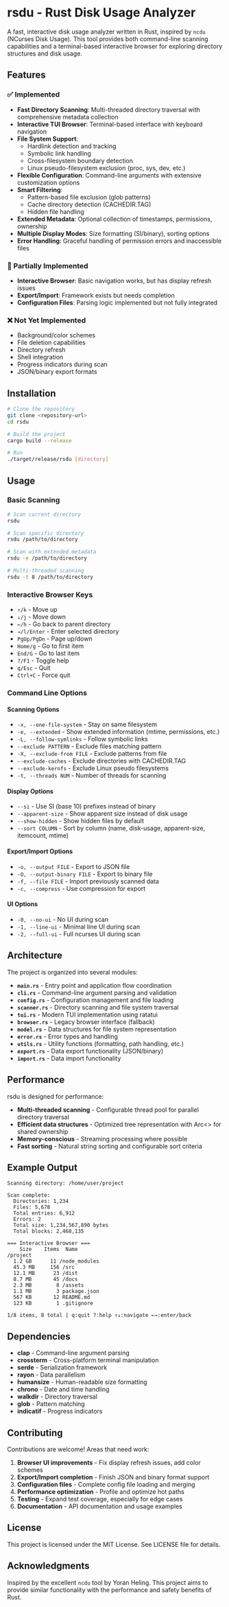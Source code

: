 # rsdu - Rust Disk Usage Analyzer

A fast, interactive disk usage analyzer written in Rust, inspired by `ncdu` (NCurses Disk Usage). This tool provides both command-line scanning capabilities and a terminal-based interactive browser for exploring directory structures and disk usage.

## Features

### ✅ Implemented
- **Fast Directory Scanning**: Multi-threaded directory traversal with comprehensive metadata collection
- **Interactive TUI Browser**: Terminal-based interface with keyboard navigation
- **File System Support**: 
  - Hardlink detection and tracking
  - Symbolic link handling
  - Cross-filesystem boundary detection
  - Linux pseudo-filesystem exclusion (proc, sys, dev, etc.)
- **Flexible Configuration**: Command-line arguments with extensive customization options
- **Smart Filtering**:
  - Pattern-based file exclusion (glob patterns)
  - Cache directory detection (CACHEDIR.TAG)
  - Hidden file handling
- **Extended Metadata**: Optional collection of timestamps, permissions, ownership
- **Multiple Display Modes**: Size formatting (SI/binary), sorting options
- **Error Handling**: Graceful handling of permission errors and inaccessible files

### 🚧 Partially Implemented
- **Interactive Browser**: Basic navigation works, but has display refresh issues
- **Export/Import**: Framework exists but needs completion
- **Configuration Files**: Parsing logic implemented but not fully integrated

### ❌ Not Yet Implemented
- Background/color schemes
- File deletion capabilities
- Directory refresh
- Shell integration
- Progress indicators during scan
- JSON/binary export formats

## Installation

```bash
# Clone the repository
git clone <repository-url>
cd rsdu

# Build the project
cargo build --release

# Run
./target/release/rsdu [directory]
```

## Usage

### Basic Scanning
```bash
# Scan current directory
rsdu

# Scan specific directory
rsdu /path/to/directory

# Scan with extended metadata
rsdu -e /path/to/directory

# Multi-threaded scanning
rsdu -t 8 /path/to/directory
```

### Interactive Browser Keys
- `↑/k` - Move up
- `↓/j` - Move down  
- `←/h` - Go back to parent directory
- `→/l/Enter` - Enter selected directory
- `PgUp/PgDn` - Page up/down
- `Home/g` - Go to first item
- `End/G` - Go to last item
- `?/F1` - Toggle help
- `q/Esc` - Quit
- `Ctrl+C` - Force quit

### Command Line Options

#### Scanning Options
- `-x, --one-file-system` - Stay on same filesystem
- `-e, --extended` - Show extended information (mtime, permissions, etc.)
- `-L, --follow-symlinks` - Follow symbolic links
- `--exclude PATTERN` - Exclude files matching pattern
- `-X, --exclude-from FILE` - Exclude patterns from file
- `--exclude-caches` - Exclude directories with CACHEDIR.TAG
- `--exclude-kernfs` - Exclude Linux pseudo filesystems
- `-t, --threads NUM` - Number of threads for scanning

#### Display Options  
- `--si` - Use SI (base 10) prefixes instead of binary
- `--apparent-size` - Show apparent size instead of disk usage
- `--show-hidden` - Show hidden files by default
- `--sort COLUMN` - Sort by column (name, disk-usage, apparent-size, itemcount, mtime)

#### Export/Import Options
- `-o, --output FILE` - Export to JSON file
- `-O, --output-binary FILE` - Export to binary file  
- `-f, --file FILE` - Import previously scanned data
- `-c, --compress` - Use compression for export

#### UI Options
- `-0, --no-ui` - No UI during scan
- `-1, --line-ui` - Minimal line UI during scan
- `-2, --full-ui` - Full ncurses UI during scan

## Architecture

The project is organized into several modules:

- **`main.rs`** - Entry point and application flow coordination
- **`cli.rs`** - Command-line argument parsing and validation
- **`config.rs`** - Configuration management and file loading
- **`scanner.rs`** - Directory scanning and file system traversal
- **`tui.rs`** - Modern TUI implementation using ratatui
- **`browser.rs`** - Legacy browser interface (fallback)
- **`model.rs`** - Data structures for file system representation
- **`error.rs`** - Error types and handling
- **`utils.rs`** - Utility functions (formatting, path handling, etc.)
- **`export.rs`** - Data export functionality (JSON/binary)
- **`import.rs`** - Data import functionality

## Performance

rsdu is designed for performance:

- **Multi-threaded scanning** - Configurable thread pool for parallel directory traversal
- **Efficient data structures** - Optimized tree representation with Arc<> for shared ownership
- **Memory-conscious** - Streaming processing where possible
- **Fast sorting** - Natural string sorting and configurable sort criteria

## Example Output

```
Scanning directory: /home/user/project

Scan complete:
  Directories: 1,234
  Files: 5,678
  Total entries: 6,912
  Errors: 2
  Total size: 1,234,567,890 bytes
  Total blocks: 2,468,135

=== Interactive Browser ===
    Size    Items  Name
/project
  1.2 GB      11 /node_modules
  45.3 MB     156 /src  
  12.1 MB      23 /dist
  8.7 MB       45 /docs
  2.3 MB        8 /assets
  1.1 MB        3 package.json
  567 KB       12 README.md
  123 KB        1 .gitignore

1/8 items, 8 total | q:quit ?:help ↑↓:navigate ←→:enter/back
```

## Dependencies

- **clap** - Command-line argument parsing
- **crossterm** - Cross-platform terminal manipulation  
- **serde** - Serialization framework
- **rayon** - Data parallelism
- **humansize** - Human-readable size formatting
- **chrono** - Date and time handling
- **walkdir** - Directory traversal
- **glob** - Pattern matching
- **indicatif** - Progress indicators

## Contributing

Contributions are welcome! Areas that need work:

1. **Browser UI improvements** - Fix display refresh issues, add color schemes
2. **Export/Import completion** - Finish JSON and binary format support  
3. **Configuration files** - Complete config file loading and merging
4. **Performance optimization** - Profile and optimize hot paths
5. **Testing** - Expand test coverage, especially for edge cases
6. **Documentation** - API documentation and usage examples

## License

This project is licensed under the MIT License. See LICENSE file for details.

## Acknowledgments

Inspired by the excellent `ncdu` tool by Yoran Heling. This project aims to provide similar functionality with the performance and safety benefits of Rust.